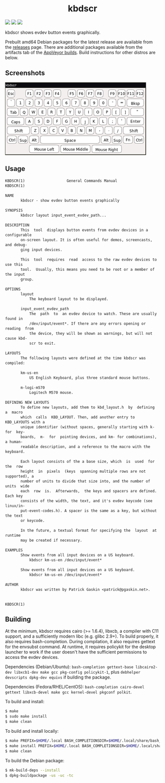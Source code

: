 <h1 align="center">kbdscr</h1>

[![](https://img.shields.io/github/v/release/geek1011/kbdscr)](https://github.com/geek1011/kbdscr/releases/latest) [![](https://img.shields.io/drone/build/geek1011/kbdscr/master)](https://cloud.drone.io/geek1011/kbdscr) [![](https://img.shields.io/appveyor/ci/pgaskin/kbdscr/master?label=appveyor%20build)](https://ci.appveyor.com/project/pgaskin/kbdscr/branch/master)

kbdscr shows evdev button events graphically.

Prebuilt amd64 Debian packages for the latest release are available from the [releases](https://github.com/geek1011/kbdscr/releases) page. There are additional packages available from the artifacts tab of the [AppVeyor builds](https://ci.appveyor.com/project/pgaskin/kbdscr/branch/master). Build instructions for other distros are below.

## Screenshots
![](docs/screenshot_km-us-en.png)

## Usage

```
KBDSCR(1)                   General Commands Manual                  KBDSCR(1)

NAME
       kbdscr - show evdev button events graphically

SYNOPSIS
       kbdscr layout input_event_evdev_path...

DESCRIPTION
       This  tool  displays button events from evdev devices in a configurable
       on-screen layout. It is often useful for demos, screencasts, and debug‐
       ging input devices.

       This  tool  requires  read  access to the raw evdev devices to use this
       tool.  Usually, this means you need to be root or a member of the input
       group.

OPTIONS
       layout
           The keyboard layout to be displayed.

       input_event_evdev_path
           The  path  to  an evdev device to watch. These are usually found in
           /dev/input/event*. If there are any errors opening or reading  from
           the device, they will be shown as warnings, but will not cause kbd‐
           scr to exit.

LAYOUTS
       The following layouts were defined at the time kbdscr was compiled:

       km-us-en
           US English Keyboard, plus three standard mouse buttons.

       m-logi-m570
           Logitech M570 mouse.

DEFINING NEW LAYOUTS
       To define new layouts, add them to kbd_layout.h  by  defining  a  macro
       which  calls  KBD_LAYOUT. Then, add another entry to KBD_LAYOUTS with a
       unique identifier (without spaces, generally starting with k- for  key‐
       boards,  m-  for  pointing devices, and km- for combinations), a human-
       readable description, and a reference to the macro with the keyboard.

       Each layout consists of the a base size, which  is  used  for  the  row
       height  in  pixels  (keys  spanning multiple rows are not supported), a
       number of units to divide that size into, and the number of units  wide
       each  row  is.  Afterwards,  the keys and spacers are defined. Each key
       consists of the width, the text, and it's evdev keycode (see  linux/in‐
       put-event-codes.h). A spacer is the same as a key, but without the text
       or keycode.

       In the future, a textual format for specifying the  layout  at  runtime
       may be created if necessary.

EXAMPLES
       Show events from all input devices on a US keyboard.
           kbdscr km-us-en /dev/input/event*

       Show events from all input devices on a US keyboard.
           kbdscr km-us-en /dev/input/event*

AUTHOR
       kbdscr was written by Patrick Gaskin <patrick@pgaskin.net>.

                                                                     KBDSCR(1)
```

## Building

At the minimum, kbdscr requires cairo (>= 1.6.4), libxcb, a compiler with C11 support, and a sufficiently modern libc (e.g. glibc 2.9+). To build properly, it also requires bash-completion. During compilation, it also requires gettext for the envsubst command. At runtime, it requires policykit for the desktop launcher to work if the user doesn't have the sufficient permissions to access the evdev devices.

Dependencies (Debian/Ubuntu): `bash-completion gettext-base libcairo2-dev libxcb1-dev make gcc pkg-config policykit-1`, plus `debhelper devscripts dpkg-dev equivs` if building the package.

Dependencies (Fedora/RHEL/CentOS): `bash-completion cairo-devel gettext libxcb-devel make gcc kernel-devel pkgconf polkit`.

To build and install:

```sh
$ make
$ sudo make install
$ make clean
```

To build and install locally:
```sh
$ make PREFIX=$HOME/.local BASH_COMPLETIONSDIR=$HOME/.local/share/bash_completion/completions POLKIT_ACTIONSDIR=
$ make install PREFIX=$HOME/.local BASH_COMPLETIONSDIR=$HOME/.local/share/bash_completion/completions POLKIT_ACTIONSDIR=
$ make clean
```

To build the Debian package:

```sh
$ mk-build-deps --install
$ dpkg-buildpackage -us -uc -tc
```
